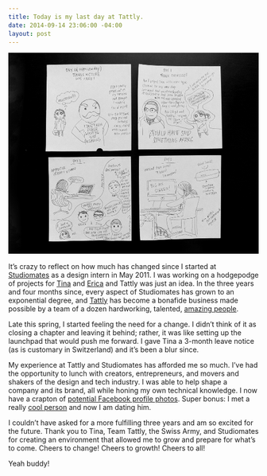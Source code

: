 ```yaml
---
title: Today is my last day at Tattly.
date: 2014-09-14 23:06:00 -04:00
layout: post
---
```


**![Some doodles I drew during my first few days at Studiomates.](/assets/2014-09-14-doodles.jpg)**

It’s crazy to reflect on how much has changed since I started at [Studiomates](http://studiomates.com) as a design intern in May 2011. I was working on a hodgepodge of projects for [Tina](http://swiss-miss.com) and [Erica](http://energy7.com) and Tattly was just an idea. In the three years and four months since, every aspect of Studiomates has grown to an exponential degree, and [Tattly](http://tattly.com) has become a bonafide business made possible by a team of a dozen hardworking, talented, [amazing people](http://tattly.com/about#team). 

Late this spring, I started feeling the need for a change. I didn’t think of it as closing a chapter and leaving it behind; rather, it was like setting up the launchpad that would push me forward. I gave Tina a 3-month leave notice (as is customary in Switzerland) and it’s been a blur since.

My experience at Tattly and Studiomates has afforded me so much. I’ve had the opportunity to lunch with creators, entrepreneurs, and movers and shakers of the design and tech industry. I was able to help shape a company and its brand, all while honing my own technical knowledge. I now have a crapton of [potential Facebook profile photos](https://www.flickr.com/search/?q=tattly%20%22model%3A%20yoko%22). Super bonus: I met a really [cool person](http://kiwimonk.com) and now I am dating him. 

I couldn’t have asked for a more fulfilling three years and am so excited for the future. Thank you to Tina, Team Tattly, the Swiss Army, and Studiomates for creating an environment that allowed me to grow and prepare for what’s to come. Cheers to change! Cheers to growth! Cheers to all!

Yeah buddy!
